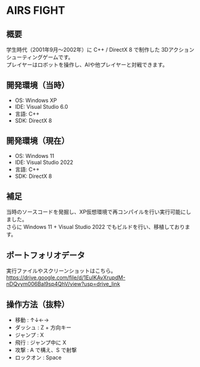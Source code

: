 # AIRS FIGHT

## 概要
学生時代（2001年9月～2002年）に C++ / DirectX 8 で制作した 3Dアクションシューティングゲームです。  
プレイヤーはロボットを操作し、AIや他プレイヤーと対戦できます。

## 開発環境（当時）
- OS: Windows XP
- IDE: Visual Studio 6.0
- 言語: C++
- SDK: DirectX 8

## 開発環境（現在）
- OS: Windows 11
- IDE: Visual Studio 2022
- 言語: C++
- SDK: DirectX 8

## 補足
当時のソースコードを発掘し、XP仮想環境で再コンパイルを行い実行可能にしました。  
さらに Windows 11 + Visual Studio 2022 でもビルドを行い、移植しております。

## ポートフォリオデータ
実行ファイルやスクリーンショットはこちら。
https://drive.google.com/file/d/1EuIKAvXrupdM-nDQvym006Bal9sp4QhV/view?usp=drive_link

## 操作方法（抜粋）
- 移動 : ↑↓←→  
- ダッシュ : Z + 方向キー  
- ジャンプ : X  
- 飛行 : ジャンプ中に X  
- 攻撃 : A で構え、S で射撃  
- ロックオン : Space
